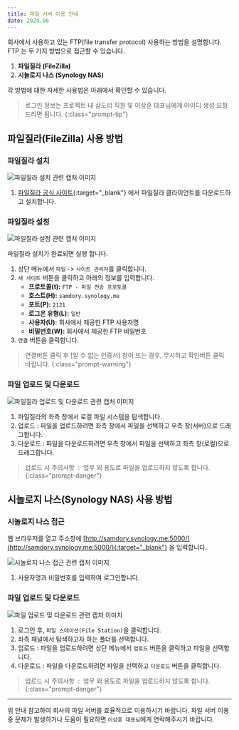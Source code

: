 ```yaml
---
title: 파일 서버 이용 안내 
date: 2024.06
---
```


회사에서 사용하고 있는 FTP(file transfer protocol) 사용하는 방법을 설명합니다. FTP 는 두 가지 방법으로 접근할 수 있습니다.

1. **파일질라 (FileZilla)**
2. **시놀로지 나스 (Synology NAS)**

각 방법에 대한 자세한 사용법은 아래에서 확인할 수 있습니다.

> 로그인 정보는 프로젝트 내 삼도리 직원 및 이상훈 대표님에게 아이디 생성 요청드리면 됩니다.
{:class="prompt-tip"}

## 파일질라(FileZilla) 사용 방법

### 파일질라 설치

![파일질라 설치 관련 캡처 이미지](@/assets/images/post/post_inf_file_01.png)   

1. [파일질라 공식 사이트](https://filezilla-project.org/){:target="_blank"} 에서 파일질라 클라이언트를 다운로드하고 설치합니다.


### 파일질라 설정

![파일질라 설정 관련 캡처 이미지](@/assets/images/post/post_inf_file_02.png)   

파일질라 설치가 완료되면 실행 합니다.<br>

1. 상단 메뉴에서 `파일` -> `사이트 관리자`를 클릭합니다.
2. `새 사이트` 버튼을 클릭하고 아래의 정보를 입력합니다.
   - **프로토콜(t):** `FTP - 파일 전송 프로토콜`
   - **호스트(H):** `samdory.synology.me`
   - **포트(P):** `2121`
   - **로그온 유형(L):** `일반`
   - **사용자(U):** 회사에서 제공한 FTP 사용자명
   - **비밀번호(W):** 회사에서 제공한 FTP 비밀번호
3. `연결` 버튼을 클릭합니다.

> 연결버튼 클릭 후 [알 수 없는 인증서] 창이 뜨는 경우, 무시하고 확인버튼 클릭 바랍니다.
{:class="prompt-warning"}

### 파일 업로드 및 다운로드

![파일질라 업로드 및 다운로드 관련 캡처 이미지](@/assets/images/post/post_inf_file_03.png) 

1. 파일질라의 좌측 창에서 로컬 파일 시스템을 탐색합니다.
2. 업로드 : 파일을 업로드하려면 좌측 창에서 파일을 선택하고 우측 창(서버)으로 드래그합니다.
3. 다운로드 : 파일을 다운로드하려면 우측 창에서 파일을 선택하고 좌측 창(로컬)으로 드래그합니다.

>  업로드 시 주의사항&nbsp;&nbsp;:&nbsp;&nbsp;업무 외 용도로 파일을 업로드하지 않도록 합니다.
{:class="prompt-danger"}


## 시놀로지 나스(Synology NAS) 사용 방법

### 시놀로지 나스 접근
웹 브라우저를 열고 주소창에 [http://samdory.synology.me:5000/](http://samdory.synology.me:5000/){:target="_blank"} 을 입력합니다.

![시놀로지 나스 접근 관련 캡처 이미지](@/assets/images/post/post_inf_file_04.png)


1. 사용자명과 비밀번호를 입력하여 로그인합니다.

### 파일 업로드 및 다운로드


![파일 업로드 및 다운로드 관련 캡처 이미지](@/assets/images/post/post_inf_file_05.png)

1. 로그인 후, `파일 스테이션(File Station)`을 클릭합니다.
2. 좌측 패널에서 탐색하고자 하는 폴더를 선택합니다.
3. 업로드 : 파일을 업로드하려면 상단 메뉴에서 `업로드` 버튼을 클릭하고 파일을 선택합니다.
4. 다운로드 : 파일을 다운로드하려면 파일을 선택하고 `다운로드` 버튼을 클릭합니다.

>  업로드 시 주의사항&nbsp;&nbsp;:&nbsp;&nbsp;업무 외 용도로 파일을 업로드하지 않도록 합니다.
{:class="prompt-danger"}

---

위 안내 참고하여 회사의 파일 서버를 효율적으로 이용하시기 바랍니다.
파일 서버 이용 중 문제가 발생하거나 도움이 필요하면 `이상훈 대표님`에게 연락해주시기 바랍니다.
